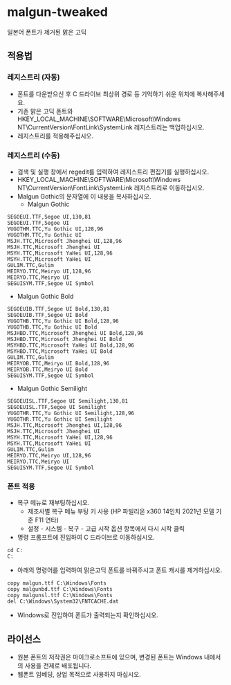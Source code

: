 # malgun-tweaked
일본어 폰트가 제거된 맑은 고딕

## 적용법

### 레지스트리 (자동)
* 폰트를 다운받으신 후 C 드라이브 최상위 경로 등 기억하기 쉬운 위치에 복사해주세요.
* 기존 맑은 고딕 폰트와 HKEY_LOCAL_MACHINE\SOFTWARE\Microsoft\Windows NT\CurrentVersion\FontLink\SystemLink 레지스트리는 백업하십시오.
* 레지스트리를 적용해주십시오.

### 레지스트리 (수동)
* 검색 및 실행 창에서 regedit를 입력하여 레지스트리 편집기를 실행하십시오.
* HKEY_LOCAL_MACHINE\SOFTWARE\Microsoft\Windows NT\CurrentVersion\FontLink\SystemLink 레지스트리로 이동하십시오.
* Malgun Gothic의 문자열에 이 내용을 복사하십시오.
  * Malgun Gothic
```
SEGOEUI.TTF,Segoe UI,130,81
SEGOEUI.TTF,Segoe UI
YUGOTHM.TTC,Yu Gothic UI,128,96
YUGOTHM.TTC,Yu Gothic UI
MSJH.TTC,Microsoft Jhenghei UI,128,96
MSJH.TTC,Microsoft Jhenghei UI
MSYH.TTC,Microsoft YaHei UI,128,96
MSYH.TTC,Microsoft YaHei UI
GULIM.TTC,Gulim
MEIRYO.TTC,Meiryo UI,128,96
MEIRYO.TTC,Meiryo UI
SEGUISYM.TTF,Segoe UI Symbol

```
   * Malgun Gothic Bold
```
SEGOEUIB.TTF,Segoe UI Bold,130,81
SEGOEUIB.TTF,Segoe UI Bold
YUGOTHB.TTC,Yu Gothic UI Bold,128,96
YUGOTHB.TTC,Yu Gothic UI Bold
MSJHBD.TTC,Microsoft Jhenghei UI Bold,128,96
MSJHBD.TTC,Microsoft Jhenghei UI Bold
MSYHBD.TTC,Microsoft YaHei UI Bold,128,96
MSYHBD.TTC,Microsoft YaHei UI Bold
GULIM.TTC,Gulim
MEIRYOB.TTC,Meiryo UI Bold,128,96
MEIRYOB.TTC,Meiryo UI Bold
SEGUISYM.TTF,Segoe UI Symbol

```
   * Malgun Gothic Semilight
```
SEGOEUISL.TTF,Segoe UI Semilight,130,81
SEGOEUISL.TTF,Segoe UI Semilight
YUGOTHR.TTC,Yu Gothic UI Semilight,128,96
YUGOTHR.TTC,Yu Gothic UI Semilight
MSJH.TTC,Microsoft Jhenghei UI,128,96
MSJH.TTC,Microsoft Jhenghei UI
MSYH.TTC,Microsoft YaHei UI,128,96
MSYH.TTC,Microsoft YaHei UI
GULIM.TTC,Gulim
MEIRYO.TTC,Meiryo UI,128,96
MEIRYO.TTC,Meiryo UI
SEGUISYM.TTF,Segoe UI Symbol

```

### 폰트 적용

* 복구 메뉴로 재부팅하십시오.
  * 제조사별 복구 메뉴 부팅 키 사용 (HP 파빌리온 x360 14인치 2021년 모델 기준 F11 연타)
  * 설정 - 시스템 - 복구 - 고급 시작 옵션 항목에서 다시 시작 클릭
* 명령 프롬프트에 진입하여 C 드라이브로 이동하십시오.

```
cd C:
C:
```

* 아래의 명령어를 입력하여 맑은고딕 폰트를 바꿔주시고 폰트 캐시를 제거하십시오.

```
copy malgun.ttf C:\Windows\Fonts
copy malgunbd.ttf C:\Windows\Fonts
copy malgunsl.ttf C:\Windows\Fonts
del C:\Windows\System32\FNTCACHE.dat
```

* Windows로 진입하여 폰트가 출력되는지 확인하십시오.

## 라이선스

* 원본 폰트의 저작권은 마이크로소프트에 있으며, 변경된 폰트는 Windows 내에서의 사용을 전제로 배포됩니다.
* 웹폰트 임베딩, 상업 목적으로 사용하지 마십시오.
